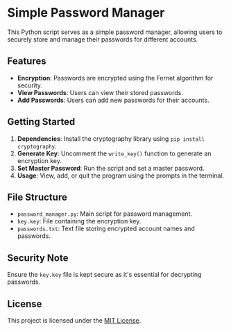 # Simple Password Manager

This Python script serves as a simple password manager, allowing users to securely store and manage their passwords for different accounts.

## Features

- **Encryption**: Passwords are encrypted using the Fernet algorithm for security.
- **View Passwords**: Users can view their stored passwords.
- **Add Passwords**: Users can add new passwords for their accounts.

## Getting Started

1. **Dependencies**: Install the cryptography library using `pip install cryptography`.
2. **Generate Key**: Uncomment the `write_key()` function to generate an encryption key.
3. **Set Master Password**: Run the script and set a master password.
4. **Usage**: View, add, or quit the program using the prompts in the terminal.

## File Structure

- `password_manager.py`: Main script for password management.
- `key.key`: File containing the encryption key.
- `passwords.txt`: Text file storing encrypted account names and passwords.

## Security Note

Ensure the `key.key` file is kept secure as it's essential for decrypting passwords.

## License

This project is licensed under the [MIT License](LICENSE).
